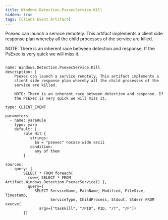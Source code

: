 ```yaml
---
title: Windows.Detection.PsexecService.Kill
hidden: true
tags: [Client Event Artifact]
---
```


Psexec can launch a service remotely. This artifact implements a
client side response plan whereby all the child processes of the
service are killed.

NOTE: There is an inherent race between detection and response. If
the PsExec is very quick we will miss it.


<pre><code class="language-yaml">
name: Windows.Detection.PsexecService.Kill
description: |
    Psexec can launch a service remotely. This artifact implements a
    client side response plan whereby all the child processes of the
    service are killed.

    NOTE: There is an inherent race between detection and response. If
    the PsExec is very quick we will miss it.

type: CLIENT_EVENT

parameters:
  - name: yaraRule
    type: yara
    default: |
        rule Hit {
           strings:
             $a = "psexec" nocase wide ascii
           condition:
             any of them
        }

sources:
  - query: |
        SELECT * FROM foreach(
          row={ SELECT * FROM Artifact.Windows.Detection.PsexecService() },
          query={
             SELECT ServiceName, PathName, Modified, FileSize, Timestamp,
                    ServiceType, ChildProcess, Stdout, Stderr FROM execve(
               argv=["taskkill", "/PID", PID, "/T", "/F"])
        })

</code></pre>

